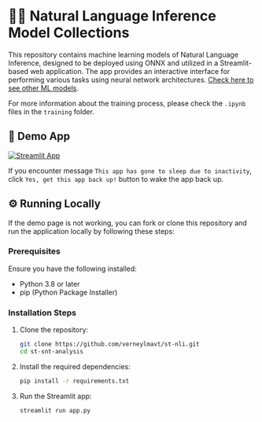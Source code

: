 # ⛓️‍💥 Natural Language Inference Model Collections

This repository contains machine learning models of Natural Language Inference, designed to be deployed using ONNX and utilized in a Streamlit-based web application. The app provides an interactive interface for performing various tasks using neural network architectures. [Check here to see other ML models](https://github.com/verneylmavt/ml-model).

For more information about the training process, please check the `.ipynb` files in the `training` folder.

## 🎈 Demo App

[![Streamlit App](https://static.streamlit.io/badges/streamlit_badge_black_white.svg)](https://verneylogyt-nli.streamlit.app/)

If you encounter message `This app has gone to sleep due to inactivity`, click `Yes, get this app back up!` button to wake the app back up.

<!-- [https://verneylogyt.streamlit.app/](https://verneylogyt.streamlit.app/) -->

## ⚙️ Running Locally

If the demo page is not working, you can fork or clone this repository and run the application locally by following these steps:

### Prerequisites

Ensure you have the following installed:

- Python 3.8 or later
- pip (Python Package Installer)

### Installation Steps

1. Clone the repository:

   ```bash
   git clone https://github.com/verneylmavt/st-nli.git
   cd st-snt-analysis
   ```

2. Install the required dependencies:

   ```bash
   pip install -r requirements.txt
   ```

3. Run the Streamlit app:
   ```bash
   streamlit run app.py
   ```

<!-- ### Notes

- Ensure all required model files (ONNX models, vocabulary files, etc.) are placed in the appropriate directories as referenced in the app.
- If you encounter issues, check the error logs and ensure all dependencies are correctly installed. -->
<!--

## Features

- Multiple neural network models for sentiment analysis, including Bi-RNN, Text CNN, and Hybrid CNN-RNN with Attention Mechanism.
- Interactive model selection and sentiment analysis interface.
- Transparency with preprocessing steps, parameters, and architecture details displayed.

## Contributions

Contributions and suggestions are welcome! Feel free to open an issue or submit a pull request for improvements or additional features.

## License

This project is licensed under the MIT License. See the `LICENSE` file for more details. -->
